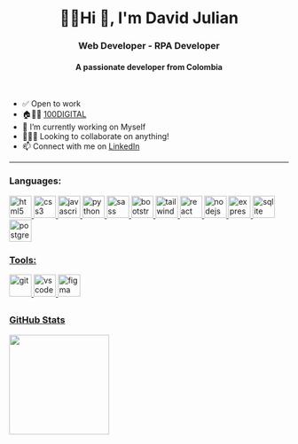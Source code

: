 <h1 align="center">👨‍💻Hi 👋, I'm David Julian</h1>
<h3 align="center">Web Developer - RPA Developer</h3>
<h4 align="center">A passionate developer from Colombia</h4></br>

- ✅ Open to work
- 🏠👨‍💻 <a href="https://www.100digital.com.co/">100DIGITAL </a>
- 🔭 I’m currently working on Myself
- 🧑‍🤝‍🧑 Looking to collaborate on anything!
- 📫 Connect with me on <a href="https://www.linkedin.com/in/david-julian-jaramillo-a10a832b/">LinkedIn </a>
<hr>
<h3 align="left">Languages:</h3>
<div>
<p align="left">   
<a href="https://github.com/grifhus">
  <img src="https://cdn.jsdelivr.net/gh/devicons/devicon/icons/html5/html5-original.svg" alt="html5" width="40" height="40"/> 
  <img src="https://cdn.jsdelivr.net/gh/devicons/devicon/icons/css3/css3-original.svg" alt="css3" width="40" height="40"/> 
   <img src="https://cdn.jsdelivr.net/gh/devicons/devicon/icons/javascript/javascript-original.svg" alt="javascript" width="40" height="40"/> 
<img src="https://cdn.jsdelivr.net/gh/devicons/devicon/icons/python/python-original.svg"  alt="python" width="40" height="40" />
  <img src="https://cdn.jsdelivr.net/gh/devicons/devicon/icons/sass/sass-original.svg" alt="sass" width="40" height="40"/> 
  <img src="https://cdn.jsdelivr.net/gh/devicons/devicon/icons/bootstrap/bootstrap-original.svg" alt="bootstrap" width="40" height="40"/> 
            <img src="https://cdn.jsdelivr.net/gh/devicons/devicon@latest/icons/tailwindcss/tailwindcss-original.svg" alt="tailwindcss" width="40" height="40" />
          
  <img src="https://cdn.jsdelivr.net/gh/devicons/devicon/icons/react/react-original.svg" alt="react" width="40" height="40"/> 
   <img src="https://cdn.jsdelivr.net/gh/devicons/devicon/icons/nodejs/nodejs-original.svg" alt="nodejs" width="40" height="40" />
  <img src="https://cdn.jsdelivr.net/gh/devicons/devicon/icons/express/express-original.svg"  alt="express" width="40" height="40" />
  <img src="https://cdn.jsdelivr.net/gh/devicons/devicon/icons/sqlite/sqlite-original.svg"   alt="sqlite" width="40" height="40" />
    <img src="https://cdn.jsdelivr.net/gh/devicons/devicon/icons/postgresql/postgresql-plain-wordmark.svg" alt="postgresql" width="40" height="40" />


  
          

</div>
  <h3 align="left">Tools:</h3>
  <div>
<p align="left">   
<a href="https://github.com/grifhus">
  <img src="https://cdn.jsdelivr.net/gh/devicons/devicon/icons/git/git-original.svg" alt="git" width="40" height="40"/> 
  <img src="https://cdn.jsdelivr.net/gh/devicons/devicon/icons/vscode/vscode-original.svg" alt="vscode" width="40" height="40"  />
  <img src="https://cdn.jsdelivr.net/gh/devicons/devicon/icons/figma/figma-original.svg" alt="figma" width="40" height="40" />


</div>

  

  <a href="https://github.com/grifhus">



  </p>
 </div>
 <h2></h2>

 
  <h3 align="left"> GitHub Stats</h3>
<div>
  <a href="https://github.com/grifhus">
  
  <img height="180em" src="https://github-readme-stats.vercel.app/api/top-langs/?username=grifhus&layout=compact&langs_count=7&theme=radical"/>
</div>


  

<!---
<img height="180em" src="https://github-readme-stats.vercel.app/api?username=grifhus&show_icons=true&theme=radical&include_all_commits=true&count_private=true"/>
grifhus/grifhus is a ✨ special ✨ repository because its `README.md` (this file) appears on your GitHub profile.
You can click the Preview link to take a look at your changes.
--->
